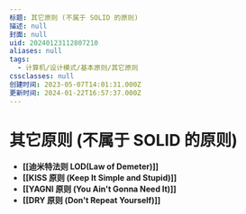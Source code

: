 ```yaml
---
标题: 其它原则 (不属于 SOLID 的原则)
描述: null
封面: null
uid: 20240123112807210
aliases: null
tags:
  - 计算机/设计模式/基本原则/其它原则
cssclasses: null
创建时间: 2023-05-07T14:01:31.000Z
更新时间: 2024-01-22T16:57:37.000Z
---
```


# 其它原则 (不属于 SOLID 的原则)

- **[[迪米特法则 LOD(Law of Demeter)]]**
- **[[KISS 原则 (Keep It Simple and Stupid)]]**
- **[[YAGNI 原则 (You Ain't Gonna Need It)]]**
- **[[DRY 原则 (Don't Repeat Yourself)]]**
